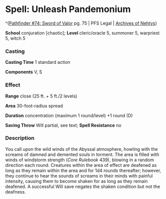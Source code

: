# Spell: Unleash Pandemonium

^([Pathfinder #74: Sword of Valor][ss-unleash-pandemonium] pg. 75 | PFS Legal | [Archives of Nehtys][sn-unleash-pandemonium])

**School** conjuration [chaotic]; **Level** cleric/oracle 5, summoner 5, warpriest 5, witch 5

### Casting

**Casting Time** 1 standard action  

**Components** V, S

### Effect

**Range** close (25 ft. + 5 ft./2 levels)  

**Area** 30-foot-radius spread  

**Duration** concentration (maximum 1 round/level) +1 round (D)  

**Saving Throw** Will partial, see text; **Spell Resistance** no

### Description

You call upon the wild winds of the Abyssal atmosphere, howling with the screams of damned and demented souls in torment. The area is filled with winds of windstorm strength (_Core Rulebook_ 439), blowing in a random direction each round. Creatures within the area of effect are deafened as long as they remain within the area and for 1d4 rounds thereafter; however, they continue to hear the sounds of screams in their minds with painful intensity, causing them to become shaken for as long as they remain deafened. A successful Will save negates the shaken condition but not the deafness.

[ss-unleash-pandemonium]: http://paizo.com/products/btpy90qb
[sn-unleash-pandemonium]: http://www.archivesofnethys.com/SpellDisplay.aspx?ItemName=Unleash%20Pandemonium